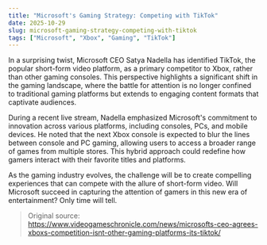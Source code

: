 ```yaml
---
title: "Microsoft's Gaming Strategy: Competing with TikTok"
date: 2025-10-29
slug: microsoft-gaming-strategy-competing-with-tiktok
tags: ["Microsoft", "Xbox", "Gaming", "TikTok"]
---
```


In a surprising twist, Microsoft CEO Satya Nadella has identified TikTok, the popular short-form video platform, as a primary competitor to Xbox, rather than other gaming consoles. This perspective highlights a significant shift in the gaming landscape, where the battle for attention is no longer confined to traditional gaming platforms but extends to engaging content formats that captivate audiences.

During a recent live stream, Nadella emphasized Microsoft's commitment to innovation across various platforms, including consoles, PCs, and mobile devices. He noted that the next Xbox console is expected to blur the lines between console and PC gaming, allowing users to access a broader range of games from multiple stores. This hybrid approach could redefine how gamers interact with their favorite titles and platforms.

As the gaming industry evolves, the challenge will be to create compelling experiences that can compete with the allure of short-form video. Will Microsoft succeed in capturing the attention of gamers in this new era of entertainment? Only time will tell.
> Original source: https://www.videogameschronicle.com/news/microsofts-ceo-agrees-xboxs-competition-isnt-other-gaming-platforms-its-tiktok/